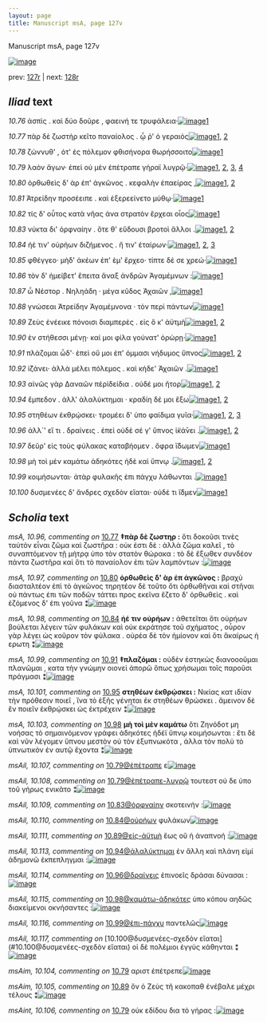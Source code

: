 ```yaml
---
layout: page
title: Manuscript msA, page 127v
---
```


Manuscript msA, page 127v

[![image](http://www.homermultitext.org/iipsrv?OBJ=IIP,1.0&FIF=/project/homer/pyramidal/deepzoom/hmt/vaimg/2017a/VA127VN_0630.tif&WID=100&CVT=JPEG)](http://www.homermultitext.org/ict2/?urn=urn:cite2:hmt:vaimg.2017a:VA127VN_0630)

prev:  [127r](../127r/) | next:  [128r](../128r/)

## *Iliad* text

*10.76* <a id="10.76"/> ἀσπὶς . καὶ δύο δοῦρε , φαεινή τε τρυφάλεια·[![image](http://www.homermultitext.org/iipsrv?OBJ=IIP,1.0&FIF=/project/homer/pyramidal/deepzoom/hmt/vaimg/2017a/VA127VN_0630.tif&RGN=0.4855,0.2276,0.3674,0.0218&WID=1000&CVT=JPEG)](http://www.homermultitext.org/ict2/?urn=urn:cite2:hmt:vaimg.2017a:VA127VN_0630@0.4855,0.2276,0.3674,0.0218)[1](#msA_10.1)

*10.77* <a id="10.77"/> πὰρ δὲ ζωστὴρ κεῖτο παναίολος . ᾧ ῥ' ὁ γεραιὸς[![image](http://www.homermultitext.org/iipsrv?OBJ=IIP,1.0&FIF=/project/homer/pyramidal/deepzoom/hmt/vaimg/2017a/VA127VN_0630.tif&RGN=0.4885,0.2472,0.3874,0.0248&WID=1000&CVT=JPEG)](http://www.homermultitext.org/ict2/?urn=urn:cite2:hmt:vaimg.2017a:VA127VN_0630@0.4885,0.2472,0.3874,0.0248)[1](#msA_10.96), [2](#msA_10.1)

*10.78* <a id="10.78"/> ζώννυθ' , ὁτ' ἐς πόλεμον φθισήνορα θωρήσσοιτο[![image](http://www.homermultitext.org/iipsrv?OBJ=IIP,1.0&FIF=/project/homer/pyramidal/deepzoom/hmt/vaimg/2017a/VA127VN_0630.tif&RGN=0.4845,0.2637,0.3944,0.0248&WID=1000&CVT=JPEG)](http://www.homermultitext.org/ict2/?urn=urn:cite2:hmt:vaimg.2017a:VA127VN_0630@0.4845,0.2637,0.3944,0.0248)[1](#msA_10.1)

*10.79* <a id="10.79"/> λαὸν ἄγων· ἐπεὶ οὐ μὲν ἐπέτραπε γήραϊ λυγρῷ·[![image](http://www.homermultitext.org/iipsrv?OBJ=IIP,1.0&FIF=/project/homer/pyramidal/deepzoom/hmt/vaimg/2017a/VA127VN_0630.tif&RGN=0.4845,0.2832,0.3864,0.021&WID=1000&CVT=JPEG)](http://www.homermultitext.org/ict2/?urn=urn:cite2:hmt:vaimg.2017a:VA127VN_0630@0.4845,0.2832,0.3864,0.021)[1](#msAil_10.107), [2](#msAim_10.104), [3](#msA_10.1), [4](#msAint_10.106)

*10.80* <a id="10.80"/> ὀρθωθεὶς δ' ὰρ ἐπ' ἀγκῶνος . κεφαλὴν ἐπαείρας ,[![image](http://www.homermultitext.org/iipsrv?OBJ=IIP,1.0&FIF=/project/homer/pyramidal/deepzoom/hmt/vaimg/2017a/VA127VN_0630.tif&RGN=0.4875,0.2998,0.4034,0.0255&WID=1000&CVT=JPEG)](http://www.homermultitext.org/ict2/?urn=urn:cite2:hmt:vaimg.2017a:VA127VN_0630@0.4875,0.2998,0.4034,0.0255)[1](#msA_10.97), [2](#msA_10.1)

*10.81* <a id="10.81"/> Ἀτρείδην προσέειπε . καὶ ἐξερεείνετο μύθῳ·[![image](http://www.homermultitext.org/iipsrv?OBJ=IIP,1.0&FIF=/project/homer/pyramidal/deepzoom/hmt/vaimg/2017a/VA127VN_0630.tif&RGN=0.4875,0.3201,0.3784,0.0225&WID=1000&CVT=JPEG)](http://www.homermultitext.org/ict2/?urn=urn:cite2:hmt:vaimg.2017a:VA127VN_0630@0.4875,0.3201,0.3784,0.0225)[1](#msA_10.1)

*10.82* <a id="10.82"/> τίς δ' οὗτος κατὰ νῆας ἀνα στρατὸν ἔρχεαι οἶος[![image](http://www.homermultitext.org/iipsrv?OBJ=IIP,1.0&FIF=/project/homer/pyramidal/deepzoom/hmt/vaimg/2017a/VA127VN_0630.tif&RGN=0.4865,0.3351,0.3944,0.0285&WID=1000&CVT=JPEG)](http://www.homermultitext.org/ict2/?urn=urn:cite2:hmt:vaimg.2017a:VA127VN_0630@0.4865,0.3351,0.3944,0.0285)[1](#msA_10.1)

*10.83* <a id="10.83"/> νύκτα δι' ὀρφναίην . ὅτε θ' εὕδουσι βροτοὶ ἄλλοι .[![image](http://www.homermultitext.org/iipsrv?OBJ=IIP,1.0&FIF=/project/homer/pyramidal/deepzoom/hmt/vaimg/2017a/VA127VN_0630.tif&RGN=0.4865,0.3546,0.3974,0.0278&WID=1000&CVT=JPEG)](http://www.homermultitext.org/ict2/?urn=urn:cite2:hmt:vaimg.2017a:VA127VN_0630@0.4865,0.3546,0.3974,0.0278)[1](#msAil_10.109), [2](#msA_10.1)

*10.84* <a id="10.84"/> ἠέ τιν' οὐρήων διζήμενος . ἤ τιν' ἑταίρων·[![image](http://www.homermultitext.org/iipsrv?OBJ=IIP,1.0&FIF=/project/homer/pyramidal/deepzoom/hmt/vaimg/2017a/VA127VN_0630.tif&RGN=0.4865,0.3742,0.3403,0.0255&WID=1000&CVT=JPEG)](http://www.homermultitext.org/ict2/?urn=urn:cite2:hmt:vaimg.2017a:VA127VN_0630@0.4865,0.3742,0.3403,0.0255)[1](#msAil_10.110), [2](#msA_10.1), [3](#msA_10.98)

*10.85* <a id="10.85"/> φθέγγεο· μὴδ' ἀκέων ἐπ' ὲμ' ἔρχεο· τίπτε δέ σε χρεώ·[![image](http://www.homermultitext.org/iipsrv?OBJ=IIP,1.0&FIF=/project/homer/pyramidal/deepzoom/hmt/vaimg/2017a/VA127VN_0630.tif&RGN=0.4855,0.3922,0.4134,0.0293&WID=1000&CVT=JPEG)](http://www.homermultitext.org/ict2/?urn=urn:cite2:hmt:vaimg.2017a:VA127VN_0630@0.4855,0.3922,0.4134,0.0293)[1](#msA_10.1)

*10.86* <a id="10.86"/> τὸν δ' ἠμείβετ' ἔπειτα ἄναξ ἀνδρῶν Ἀγαμέμνων :[![image](http://www.homermultitext.org/iipsrv?OBJ=IIP,1.0&FIF=/project/homer/pyramidal/deepzoom/hmt/vaimg/2017a/VA127VN_0630.tif&RGN=0.4785,0.4117,0.4304,0.0301&WID=1000&CVT=JPEG)](http://www.homermultitext.org/ict2/?urn=urn:cite2:hmt:vaimg.2017a:VA127VN_0630@0.4785,0.4117,0.4304,0.0301)[1](#msA_10.1)

*10.87* <a id="10.87"/> ὦ Νέστορ . Νηληάδη · μέγα κῦδος Ἀχαιῶν ,[![image](http://www.homermultitext.org/iipsrv?OBJ=IIP,1.0&FIF=/project/homer/pyramidal/deepzoom/hmt/vaimg/2017a/VA127VN_0630.tif&RGN=0.4785,0.4335,0.3694,0.0218&WID=1000&CVT=JPEG)](http://www.homermultitext.org/ict2/?urn=urn:cite2:hmt:vaimg.2017a:VA127VN_0630@0.4785,0.4335,0.3694,0.0218)[1](#msA_10.1)

*10.88* <a id="10.88"/> γνώσεαι Ἀτρείδην Ἀγαμέμνονα · τὸν περὶ πάντων[![image](http://www.homermultitext.org/iipsrv?OBJ=IIP,1.0&FIF=/project/homer/pyramidal/deepzoom/hmt/vaimg/2017a/VA127VN_0630.tif&RGN=0.4865,0.4493,0.4064,0.0248&WID=1000&CVT=JPEG)](http://www.homermultitext.org/ict2/?urn=urn:cite2:hmt:vaimg.2017a:VA127VN_0630@0.4865,0.4493,0.4064,0.0248)[1](#msA_10.1)

*10.89* <a id="10.89"/> Ζεὺς ἐνέεικε πόνοισι διαμπερὲς . εἰς ὅ κ' ἀϋτμὴ[![image](http://www.homermultitext.org/iipsrv?OBJ=IIP,1.0&FIF=/project/homer/pyramidal/deepzoom/hmt/vaimg/2017a/VA127VN_0630.tif&RGN=0.4855,0.4696,0.4084,0.0285&WID=1000&CVT=JPEG)](http://www.homermultitext.org/ict2/?urn=urn:cite2:hmt:vaimg.2017a:VA127VN_0630@0.4855,0.4696,0.4084,0.0285)[1](#msA_10.1), [2](#msAim_10.105)

*10.90* <a id="10.90"/> ἐν στήθεσσι μένῃ· καί μοι φίλα γούνατ' ὀρώρῃ·[![image](http://www.homermultitext.org/iipsrv?OBJ=IIP,1.0&FIF=/project/homer/pyramidal/deepzoom/hmt/vaimg/2017a/VA127VN_0630.tif&RGN=0.4835,0.4876,0.4094,0.0225&WID=1000&CVT=JPEG)](http://www.homermultitext.org/ict2/?urn=urn:cite2:hmt:vaimg.2017a:VA127VN_0630@0.4835,0.4876,0.4094,0.0225)[1](#msA_10.1)

*10.91* <a id="10.91"/> πλάζομαι ὧδ'· ἐπεὶ οὔ μοι ἐπ' όμμασι νήδυμος ὕπνος[![image](http://www.homermultitext.org/iipsrv?OBJ=IIP,1.0&FIF=/project/homer/pyramidal/deepzoom/hmt/vaimg/2017a/VA127VN_0630.tif&RGN=0.4835,0.5041,0.4144,0.027&WID=1000&CVT=JPEG)](http://www.homermultitext.org/ict2/?urn=urn:cite2:hmt:vaimg.2017a:VA127VN_0630@0.4835,0.5041,0.4144,0.027)[1](#msA_10.1), [2](#msA_10.99)

*10.92* <a id="10.92"/> ἱ̈ζάνει· ἀλλὰ μέλει πόλεμος . καὶ κήδε' Ἀχαιῶν .[![image](http://www.homermultitext.org/iipsrv?OBJ=IIP,1.0&FIF=/project/homer/pyramidal/deepzoom/hmt/vaimg/2017a/VA127VN_0630.tif&RGN=0.4845,0.5237,0.4144,0.027&WID=1000&CVT=JPEG)](http://www.homermultitext.org/ict2/?urn=urn:cite2:hmt:vaimg.2017a:VA127VN_0630@0.4845,0.5237,0.4144,0.027)[1](#msA_10.1)

*10.93* <a id="10.93"/> αἰνῶς γὰρ Δαναῶν πέρὶδείδια . οὐδέ μοι ῆτορ[![image](http://www.homermultitext.org/iipsrv?OBJ=IIP,1.0&FIF=/project/homer/pyramidal/deepzoom/hmt/vaimg/2017a/VA127VN_0630.tif&RGN=0.4845,0.5402,0.4144,0.0285&WID=1000&CVT=JPEG)](http://www.homermultitext.org/ict2/?urn=urn:cite2:hmt:vaimg.2017a:VA127VN_0630@0.4845,0.5402,0.4144,0.0285)[1](#msA_10.100), [2](#msA_10.1)

*10.94* <a id="10.94"/> ἔμπεδον . ἀλλ' ἀλαλύκτημαι · κραδίη δέ μοι ἔξω[![image](http://www.homermultitext.org/iipsrv?OBJ=IIP,1.0&FIF=/project/homer/pyramidal/deepzoom/hmt/vaimg/2017a/VA127VN_0630.tif&RGN=0.4845,0.5582,0.4144,0.0293&WID=1000&CVT=JPEG)](http://www.homermultitext.org/ict2/?urn=urn:cite2:hmt:vaimg.2017a:VA127VN_0630@0.4845,0.5582,0.4144,0.0293)[1](#msAil_10.113), [2](#msA_10.1)

*10.95* <a id="10.95"/> στηθέων ἐκθρῴσκει· τρομέει δ' ὑπο φαίδιμα γυῖα·[![image](http://www.homermultitext.org/iipsrv?OBJ=IIP,1.0&FIF=/project/homer/pyramidal/deepzoom/hmt/vaimg/2017a/VA127VN_0630.tif&RGN=0.4865,0.5785,0.4304,0.0293&WID=1000&CVT=JPEG)](http://www.homermultitext.org/ict2/?urn=urn:cite2:hmt:vaimg.2017a:VA127VN_0630@0.4865,0.5785,0.4304,0.0293)[1](#msA_10.101), [2](#msA_10.102), [3](#msA_10.1)

*10.96* <a id="10.96"/> ἀλλ`' εἴ τι . δραίνεις . ἐπεὶ οὐδὲ σέ γ' ὕπνος ἱ̈κά̄νει .[![image](http://www.homermultitext.org/iipsrv?OBJ=IIP,1.0&FIF=/project/homer/pyramidal/deepzoom/hmt/vaimg/2017a/VA127VN_0630.tif&RGN=0.4855,0.598,0.4154,0.0293&WID=1000&CVT=JPEG)](http://www.homermultitext.org/ict2/?urn=urn:cite2:hmt:vaimg.2017a:VA127VN_0630@0.4855,0.598,0.4154,0.0293)[1](#msA_10.1), [2](#msAil_10.114)

*10.97* <a id="10.97"/> δεῦρ' εἰς τοὺς φύλακας καταβήομεν . ὄφρα ἴ̈δωμεν[![image](http://www.homermultitext.org/iipsrv?OBJ=IIP,1.0&FIF=/project/homer/pyramidal/deepzoom/hmt/vaimg/2017a/VA127VN_0630.tif&RGN=0.4865,0.6138,0.4314,0.0308&WID=1000&CVT=JPEG)](http://www.homermultitext.org/ict2/?urn=urn:cite2:hmt:vaimg.2017a:VA127VN_0630@0.4865,0.6138,0.4314,0.0308)[1](#msA_10.1)

*10.98* <a id="10.98"/> μὴ τοὶ μὲν καμάτω ἁδηκότες ἠδὲ καὶ ὕπνῳ .[![image](http://www.homermultitext.org/iipsrv?OBJ=IIP,1.0&FIF=/project/homer/pyramidal/deepzoom/hmt/vaimg/2017a/VA127VN_0630.tif&RGN=0.4835,0.6364,0.4024,0.0301&WID=1000&CVT=JPEG)](http://www.homermultitext.org/ict2/?urn=urn:cite2:hmt:vaimg.2017a:VA127VN_0630@0.4835,0.6364,0.4024,0.0301)[1](#msA_10.103), [2](#msA_10.1)

*10.99* <a id="10.99"/> κοιμήσωνται· ἀτὰρ φυλακῆς ἐπι πάγχυ λάθωνται .[![image](http://www.homermultitext.org/iipsrv?OBJ=IIP,1.0&FIF=/project/homer/pyramidal/deepzoom/hmt/vaimg/2017a/VA127VN_0630.tif&RGN=0.4935,0.6536,0.4214,0.0293&WID=1000&CVT=JPEG)](http://www.homermultitext.org/ict2/?urn=urn:cite2:hmt:vaimg.2017a:VA127VN_0630@0.4935,0.6536,0.4214,0.0293)[1](#msA_10.1)

*10.100* <a id="10.100"/> δυσμενέες δ' ἄνδρες σχεδὸν εἵαται· οὐδέ τι ἴ̈δμεν[![image](http://www.homermultitext.org/iipsrv?OBJ=IIP,1.0&FIF=/project/homer/pyramidal/deepzoom/hmt/vaimg/2017a/VA127VN_0630.tif&RGN=0.4885,0.6709,0.4274,0.0331&WID=1000&CVT=JPEG)](http://www.homermultitext.org/ict2/?urn=urn:cite2:hmt:vaimg.2017a:VA127VN_0630@0.4885,0.6709,0.4274,0.0331)[1](#msA_10.1)

## *Scholia* text

*msA, 10.96, commenting on* [10.77](#10.77)  <a id="msA_10.96"/> **‡πὰρ δὲ ζωστηρ :** ὅτι δοκοῦσι τινὲς ταὐτὸν εἶναι ζῶμα καὶ ζωστῆρα : οὐκ έστι δὲ : ἀλλὰ ζῶμα καλεῖ , τὸ συναπτόμενον τῇ μήτρᾳ ὑπο τὸν στατὸν θώρακα : τὸ δὲ ἔξωθεν συνδέον πάντα ζωστῆρα καὶ ὅτι τὸ παναίολον ἐπι τῶν λαμπόντων :[![image](http://www.homermultitext.org/iipsrv?OBJ=IIP,1.0&FIF=/project/homer/pyramidal/deepzoom/hmt/vaimg/2017a/VA127VN_0630.tif&RGN=0.2192,0.1142,0.6837,0.0353&WID=1000&CVT=JPEG)](http://www.homermultitext.org/ict2/?urn=urn:cite2:hmt:vaimg.2017a:VA127VN_0630@0.2192,0.1142,0.6837,0.0353)

*msA, 10.97, commenting on* [10.80](#10.80)  <a id="msA_10.97"/> **ὀρθωθεὶς δ' ὰρ ἐπ ἀγκῶνος :** βραχὺ διασταλτέον ἐπὶ τὸ ἀγκῶνος τηρητέον δὲ τοῦτο ὅτι ὀρθωθῆναι καὶ στῆναι οὐ πάντως ἐπι τῶν ποδῶν τάττει προς εκεῖνα ἕζετο δ' ὀρθωθεὶς . καὶ ἐζόμενος δ' ἐπι γοῦνα ⁑[![image](http://www.homermultitext.org/iipsrv?OBJ=IIP,1.0&FIF=/project/homer/pyramidal/deepzoom/hmt/vaimg/2017a/VA127VN_0630.tif&RGN=0.2222,0.13,0.6837,0.0316&WID=1000&CVT=JPEG)](http://www.homermultitext.org/ict2/?urn=urn:cite2:hmt:vaimg.2017a:VA127VN_0630@0.2222,0.13,0.6837,0.0316)

*msA, 10.98, commenting on* [10.84](#10.84)  <a id="msA_10.98"/> **ἠέ τιν οὐρήων :** ἀθετεῖται ὅτι οὐρήων βούλεται λέγειν τῶν φυλάκων καὶ οὐκ εκράτησε τοῦ σχήματος , οὖρον γὰρ λέγει ὡς κοῦρον τὸν φύλακα . οὐρέα δὲ τὸν ἠμίονον καὶ ὅτι ἄκαίρως ἡ ερωτη ⁑[![image](http://www.homermultitext.org/iipsrv?OBJ=IIP,1.0&FIF=/project/homer/pyramidal/deepzoom/hmt/vaimg/2017a/VA127VN_0630.tif&RGN=0.2252,0.1427,0.6837,0.0338&WID=1000&CVT=JPEG)](http://www.homermultitext.org/ict2/?urn=urn:cite2:hmt:vaimg.2017a:VA127VN_0630@0.2252,0.1427,0.6837,0.0338)

*msA, 10.99, commenting on* [10.91](#10.91)  <a id="msA_10.99"/> **‡πλαζόμαι :** οὐδὲν ἑστηκὼς διανοοοῦμαι πλανῶμαι , κατα τὴν γνώμην οιονεὶ ἀπορῶ ὅπως χρήσωμαι τοῖς παροῦσι πράγμασι ⁑[![image](http://www.homermultitext.org/iipsrv?OBJ=IIP,1.0&FIF=/project/homer/pyramidal/deepzoom/hmt/vaimg/2017a/VA127VN_0630.tif&RGN=0.2162,0.5124,0.2282,0.0541&WID=1000&CVT=JPEG)](http://www.homermultitext.org/ict2/?urn=urn:cite2:hmt:vaimg.2017a:VA127VN_0630@0.2162,0.5124,0.2282,0.0541)

*msA, 10.101, commenting on* [10.95](#10.95)  <a id="msA_10.101"/> **στηθέων ἐκθρῴσκει :** Νικίας κατ ιδίαν τὴν πρόθεσιν ποιεῖ , ἵνα τὸ ἑξῆς γένηται ἐκ στηθέων θρώσκει . ἄμεινον δὲ ἓν ποιεῖν ἐκθρῴσκει ὡς ἐκτρέχειν ⁑[![image](http://www.homermultitext.org/iipsrv?OBJ=IIP,1.0&FIF=/project/homer/pyramidal/deepzoom/hmt/vaimg/2017a/VA127VN_0630.tif&RGN=0.2142,0.583,0.2412,0.0541&WID=1000&CVT=JPEG)](http://www.homermultitext.org/ict2/?urn=urn:cite2:hmt:vaimg.2017a:VA127VN_0630@0.2142,0.583,0.2412,0.0541)

*msA, 10.103, commenting on* [10.98](#10.98)  <a id="msA_10.103"/> **μὴ τοὶ μὲν καμάτω** ὅτι Ζηνόδοτ μη νοήσας τὸ σημαινόμενον γράφει ἁδηκότες ἡδέϊ ὕπνῳ κοιμήσωνται : ἔτι δὲ καὶ νῦν λέγομεν ὕπνου μεστὸν οὐ τὸν ἐξυπνωκότα , ἀλλα τὸν πολὺ τὸ ὑπνωτικὸν ἐν αυτῷ ἔχοντα ⁑[![image](http://www.homermultitext.org/iipsrv?OBJ=IIP,1.0&FIF=/project/homer/pyramidal/deepzoom/hmt/vaimg/2017a/VA127VN_0630.tif&RGN=0.2172,0.6551,0.2412,0.0661&WID=1000&CVT=JPEG)](http://www.homermultitext.org/ict2/?urn=urn:cite2:hmt:vaimg.2017a:VA127VN_0630@0.2172,0.6551,0.2412,0.0661)

*msAil, 10.107, commenting on* [10.79@ἐπέτραπε](#10.79@ἐπέτραπε)  <a id="msAil_10.107"/> ε[![image](http://www.homermultitext.org/iipsrv?OBJ=IIP,1.0&FIF=/project/homer/pyramidal/deepzoom/hmt/vaimg/2017a/VA127VN_0630.tif&RGN=0.7167,0.2817,0.015,0.0098&WID=1000&CVT=JPEG)](http://www.homermultitext.org/ict2/?urn=urn:cite2:hmt:vaimg.2017a:VA127VN_0630@0.7167,0.2817,0.015,0.0098)

*msAil, 10.108, commenting on* [10.79@ἐπέτραπε-λυγρῷ](#10.79@ἐπέτραπε-λυγρῷ)  <a id="msAil_10.108"/> τουτεστ οὐ δε ὑπο τοῦ γήρως ενικᾶτο ⁑[![image](http://www.homermultitext.org/iipsrv?OBJ=IIP,1.0&FIF=/project/homer/pyramidal/deepzoom/hmt/vaimg/2017a/VA127VN_0630.tif&RGN=0.7317,0.2787,0.1431,0.012&WID=1000&CVT=JPEG)](http://www.homermultitext.org/ict2/?urn=urn:cite2:hmt:vaimg.2017a:VA127VN_0630@0.7317,0.2787,0.1431,0.012)

*msAil, 10.109, commenting on* [10.83@ὁρφναίην](#10.83@ὁρφναίην)  <a id="msAil_10.109"/> σκοτεινήν :[![image](http://www.homermultitext.org/iipsrv?OBJ=IIP,1.0&FIF=/project/homer/pyramidal/deepzoom/hmt/vaimg/2017a/VA127VN_0630.tif&RGN=0.6086,0.3516,0.049,0.0158&WID=1000&CVT=JPEG)](http://www.homermultitext.org/ict2/?urn=urn:cite2:hmt:vaimg.2017a:VA127VN_0630@0.6086,0.3516,0.049,0.0158)

*msAil, 10.110, commenting on* [10.84@οὐρήων](#10.84@οὐρήων)  <a id="msAil_10.110"/> φυλάκων[![image](http://www.homermultitext.org/iipsrv?OBJ=IIP,1.0&FIF=/project/homer/pyramidal/deepzoom/hmt/vaimg/2017a/VA127VN_0630.tif&RGN=0.5636,0.3711,0.049,0.0158&WID=1000&CVT=JPEG)](http://www.homermultitext.org/ict2/?urn=urn:cite2:hmt:vaimg.2017a:VA127VN_0630@0.5636,0.3711,0.049,0.0158)

*msAil, 10.111, commenting on* [10.89@εἰς-ἀϋτμὴ](#10.89@εἰς-ἀϋτμὴ)  <a id="msAil_10.111"/> ἕως οῦ ἡ ἀναπνοή :[![image](http://www.homermultitext.org/iipsrv?OBJ=IIP,1.0&FIF=/project/homer/pyramidal/deepzoom/hmt/vaimg/2017a/VA127VN_0630.tif&RGN=0.7898,0.4598,0.0781,0.015&WID=1000&CVT=JPEG)](http://www.homermultitext.org/ict2/?urn=urn:cite2:hmt:vaimg.2017a:VA127VN_0630@0.7898,0.4598,0.0781,0.015)

*msAil, 10.113, commenting on* [10.94@ἀλαλύκτημαι](#10.94@ἀλαλύκτημαι)  <a id="msAil_10.113"/> ἐν ἄλλη καὶ πλάνη εἰμί ἀδημονῶ ἐκπεπληγμαι :[![image](http://www.homermultitext.org/iipsrv?OBJ=IIP,1.0&FIF=/project/homer/pyramidal/deepzoom/hmt/vaimg/2017a/VA127VN_0630.tif&RGN=0.6196,0.5575,0.1882,0.0143&WID=1000&CVT=JPEG)](http://www.homermultitext.org/ict2/?urn=urn:cite2:hmt:vaimg.2017a:VA127VN_0630@0.6196,0.5575,0.1882,0.0143)

*msAil, 10.114, commenting on* [10.96@δραίνεις](#10.96@δραίνεις)  <a id="msAil_10.114"/> ἐπινοεῖς δράσαι δύνασαι :[![image](http://www.homermultitext.org/iipsrv?OBJ=IIP,1.0&FIF=/project/homer/pyramidal/deepzoom/hmt/vaimg/2017a/VA127VN_0630.tif&RGN=0.5846,0.5988,0.1111,0.012&WID=1000&CVT=JPEG)](http://www.homermultitext.org/ict2/?urn=urn:cite2:hmt:vaimg.2017a:VA127VN_0630@0.5846,0.5988,0.1111,0.012)

*msAil, 10.115, commenting on* [10.98@καμάτω-ἁδηκότες](#10.98@καμάτω-ἁδηκότες)  <a id="msAil_10.115"/> ὑπο κόπου αηδῶς διακείμενοι οκνήσαντες :[![image](http://www.homermultitext.org/iipsrv?OBJ=IIP,1.0&FIF=/project/homer/pyramidal/deepzoom/hmt/vaimg/2017a/VA127VN_0630.tif&RGN=0.5886,0.6364,0.1902,0.0143&WID=1000&CVT=JPEG)](http://www.homermultitext.org/ict2/?urn=urn:cite2:hmt:vaimg.2017a:VA127VN_0630@0.5886,0.6364,0.1902,0.0143)

*msAil, 10.116, commenting on* [10.99@ἐπι-πάγχυ](#10.99@ἐπι-πάγχυ)  <a id="msAil_10.116"/> παντελῶς[![image](http://www.homermultitext.org/iipsrv?OBJ=IIP,1.0&FIF=/project/homer/pyramidal/deepzoom/hmt/vaimg/2017a/VA127VN_0630.tif&RGN=0.7778,0.6469,0.0581,0.0165&WID=1000&CVT=JPEG)](http://www.homermultitext.org/ict2/?urn=urn:cite2:hmt:vaimg.2017a:VA127VN_0630@0.7778,0.6469,0.0581,0.0165)

*msAil, 10.117, commenting on* [10.100@δυσμενέες-σχεδὸν εἴαται](#10.100@δυσμενέες-σχεδὸν εἴαται)  <a id="msAil_10.117"/> οἱ δὲ πολέμιοι ἐγγὺς κάθηνται ⁑[![image](http://www.homermultitext.org/iipsrv?OBJ=IIP,1.0&FIF=/project/homer/pyramidal/deepzoom/hmt/vaimg/2017a/VA127VN_0630.tif&RGN=0.5165,0.6747,0.1411,0.0165&WID=1000&CVT=JPEG)](http://www.homermultitext.org/ict2/?urn=urn:cite2:hmt:vaimg.2017a:VA127VN_0630@0.5165,0.6747,0.1411,0.0165)

*msAim, 10.104, commenting on* [10.79](#10.79)  <a id="msAim_10.104"/> αριστ ἐπέτρεπε[![image](http://www.homermultitext.org/iipsrv?OBJ=IIP,1.0&FIF=/project/homer/pyramidal/deepzoom/hmt/vaimg/2017a/VA127VN_0630.tif&RGN=0.4364,0.2878,0.049,0.012&WID=1000&CVT=JPEG)](http://www.homermultitext.org/ict2/?urn=urn:cite2:hmt:vaimg.2017a:VA127VN_0630@0.4364,0.2878,0.049,0.012)

*msAim, 10.105, commenting on* [10.89](#10.89)  <a id="msAim_10.105"/> ὃν ὁ Ζεὺς τῆ κακοπαθ ἐνέβαλε μέχρι τέλους ⁑[![image](http://www.homermultitext.org/iipsrv?OBJ=IIP,1.0&FIF=/project/homer/pyramidal/deepzoom/hmt/vaimg/2017a/VA127VN_0630.tif&RGN=0.4344,0.4808,0.049,0.0331&WID=1000&CVT=JPEG)](http://www.homermultitext.org/ict2/?urn=urn:cite2:hmt:vaimg.2017a:VA127VN_0630@0.4344,0.4808,0.049,0.0331)

*msAint, 10.106, commenting on* [10.79](#10.79)  <a id="msAint_10.106"/> οὐκ εδίδου δια τὸ γήρας :[![image](http://www.homermultitext.org/iipsrv?OBJ=IIP,1.0&FIF=/project/homer/pyramidal/deepzoom/hmt/vaimg/2017a/VA127VN_0630.tif&RGN=0.8559,0.2847,0.041,0.0278&WID=1000&CVT=JPEG)](http://www.homermultitext.org/ict2/?urn=urn:cite2:hmt:vaimg.2017a:VA127VN_0630@0.8559,0.2847,0.041,0.0278)